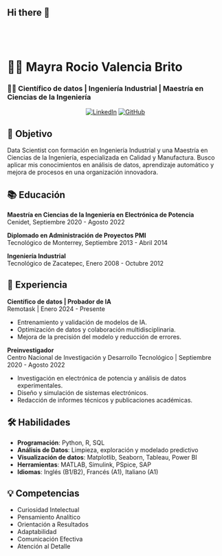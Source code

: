 ## Hi there 👋
<div style="background-image: url('https://github.com/MayChio/background-image/blob/main/mayra%20analisisde%20datos.jpg?raw=true'); background-size: cover; padding: 20px; color: white;">
    <!-- Contenido de tu README.md aquí -->
</div>

# 👩‍💼 Mayra Rocio Valencia Brito
### 👩‍💻 Científico de datos | Ingeniería Industrial | Maestría en Ciencias de la Ingeniería

<!-- Botones de LinkedIn y GitHub -->
<p align="center">
  <a href="LINKEDIN_URL" target="_blank"><img src="https://img.shields.io/badge/LinkedIn-0077B5?style=for-the-badge&logo=linkedin&logoColor=white" alt="LinkedIn"></a>
  <a href="GITHUB_URL" target="_blank"><img src="https://img.shields.io/badge/GitHub-100000?style=for-the-badge&logo=github&logoColor=white" alt="GitHub"></a>
</p>

## 🎯 Objetivo
Data Scientist con formación en Ingeniería Industrial y una Maestría en Ciencias de la Ingeniería, especializada en Calidad y Manufactura. Busco aplicar mis conocimientos en análisis de datos, aprendizaje automático y mejora de procesos en una organización innovadora.

## 📚 Educación
**Maestría en Ciencias de la Ingeniería en Electrónica de Potencia**  
Cenidet, Septiembre 2020 - Agosto 2022

**Diplomado en Administración de Proyectos PMI**  
Tecnológico de Monterrey, Septiembre 2013 - Abril 2014

**Ingeniería Industrial**  
Tecnológico de Zacatepec, Enero 2008 - Octubre 2012

## 💼 Experiencia
**Científico de datos | Probador de IA**  
Remotask | Enero 2024 - Presente  
- Entrenamiento y validación de modelos de IA.
- Optimización de datos y colaboración multidisciplinaria.
- Mejora de la precisión del modelo y reducción de errores.

**Preinvestigador**  
Centro Nacional de Investigación y Desarrollo Tecnológico | Septiembre 2020 - Agosto 2022  
- Investigación en electrónica de potencia y análisis de datos experimentales.
- Diseño y simulación de sistemas electrónicos.
- Redacción de informes técnicos y publicaciones académicas.

## 🛠 Habilidades
- **Programación**: Python, R, SQL
- **Análisis de Datos**: Limpieza, exploración y modelado predictivo
- **Visualización de datos**: Matplotlib, Seaborn, Tableau, Power BI
- **Herramientas**: MATLAB, Simulink, PSpice, SAP
- **Idiomas**: Inglés (B1/B2), Francés (A1), Italiano (A1)

## 💡 Competencias
- Curiosidad Intelectual
- Pensamiento Analítico
- Orientación a Resultados
- Adaptabilidad
- Comunicación Efectiva
- Atención al Detalle

</div>
<!-- Fin del contenido del README -->
